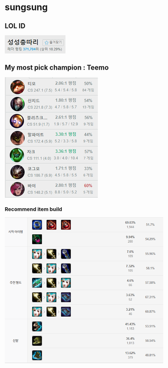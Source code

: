 # sungsung


## LOL ID

![Alt text](https://github.com/pupifufi/sungsung/blob/sungsung/%EC%84%B1%EC%84%B1%EC%B6%A9%EB%94%B0%EB%A6%AC.PNG?raw=true)

## My most pick champion : **Teemo**

![Alt text](https://github.com/pupifufi/sungsung/blob/sungsung/Teemo.PNG?raw=true)


### Recommend item build

![Alt text](https://github.com/pupifufi/sungsung/blob/sungsung/item.PNG?raw=true)

